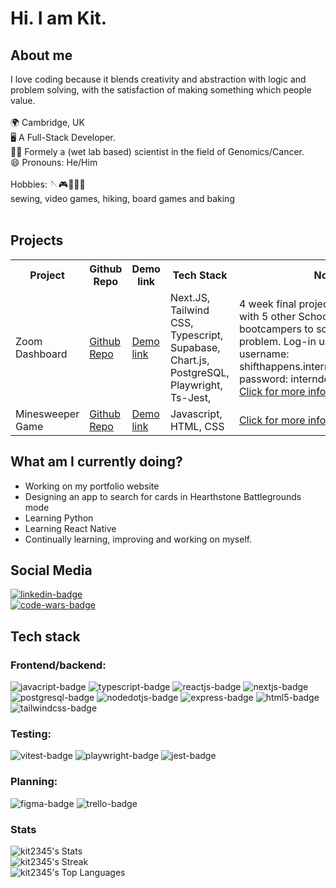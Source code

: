 <h1>Hi. I am Kit. </h1>

## About me

<div> I love coding because it blends creativity and abstraction with logic and problem solving, with the satisfaction of making something which people value.
</div>
<br> 

<div>
🌍 Cambridge, UK <br>
🖥 A Full-Stack Developer. <br>
👨‍🔬 Formely a (wet lab based) scientist in the field of Genomics/Cancer. <br>
😄 Pronouns: He/Him <br>
</div>

<br>

<div>
Hobbies:
🪡🎮🥾🎲🍰 <br>
sewing, video games, hiking, board games and baking <br>
</div>
<br>


## Projects
<table>
  <tr>
    <th>Project</th>
    <th>Github Repo</th> 
    <th>Demo link</th>
    <th>Tech Stack</th>
    <th>Notes</th>
  </tr>
  <tr>
    <td>Zoom Dashboard</td>
    <td><a href="https://github.com/Christener19/intern">Github Repo</a></td>
    <td><a href="https://intern-soc.vercel.app/">Demo link</a></td>
    <td>Next.JS, Tailwind CSS, Typescript, Supabase, Chart.js, PostgreSQL, Playwright, Ts-Jest, </td>
    <td>
      4 week final project collaborating with 5 other School of Code bootcampers to solve a stakeholders problem. 
      Log-in using: <br>
      username: shifthappens.intern.demo@gmail.com <br>
      password: interndemo123 <br> 
      <a href="https://github.com/Christener19/intern/blob/main/README.md">Click for more information</a>
    </td>
  </tr>
  <tr>
    <td>Minesweeper Game </td>
    <td><a href="https://github.com/Kit2345/minesweeper">Github Repo</a></td>
    <td><a href="https://minesweeper-omega-eight.vercel.app">Demo link</a></td>
    <td>Javascript, HTML, CSS</td>
    <td>
     <a href="https://github.com/Kit2345/minesweeper/blob/main/README.md">Click for more information</a><br>
    </td>
  </tr>
</table>

## What am I currently doing? 
- Working on my portfolio website
- Designing an app to search for cards in Hearthstone Battlegrounds mode
- Learning Python
- Learning React Native
- Continually learning, improving and working on myself. 


## Social Media
<a href="https://www.linkedin.com/in/wing-kit-leung/"> <img src="https://img.shields.io/badge/LinkedIn-blue?style=for-the-badge&logo=linkedin&logoColor=white" alt="linkedin-badge"> 
</a> <br>
 <a href="https://www.codewars.com/users/Kit2345">
  <img src="https://www.codewars.com/users/Kit2345/badges/small" alt="code-wars-badge">
 </a><br>

## Tech stack

### Frontend/backend:
<div>
<img src="https://img.shields.io/badge/-JavaScript-F7DF1E?logo=javascript&logoColor=white&style=plastic" alt="javacript-badge">
<img src="https://img.shields.io/badge/-TypeScript-3178C6?logo=typescript&logoColor=white&style=plastic" alt="typescript-badge">
<img src="https://img.shields.io/badge/-ReactJs-61DAFB?logo=react&logoColor=white&style=plastic" alt="reactjs-badge">
<img src="https://img.shields.io/badge/-Next.Js-000000?logo=next.js&logoColor=white&style=plastic" alt="nextjs-badge">
<img src="https://img.shields.io/badge/-PostgreSQL-4169E1?logo=postgresql&logoColor=white&style=plastic" alt="postgresql-badge">
<img src="https://img.shields.io/badge/-Node.JS-339933?logo=nodedotjs&logoColor=white&style=plastic" alt="nodedotjs-badge">
<img src="https://img.shields.io/badge/-Express-000000?logo=express&logoColor=white&style=plastic" alt="express-badge">
<img src="https://img.shields.io/badge/-HTML5-E34F26?logo=html5&logoColor=white&style=plastic" alt="html5-badge">
<img src="https://img.shields.io/badge/-TailwindCSS-06B6D4?logo=tailwindcss&logoColor=white&style=plastic" alt="tailwindcss-badge">
</div>

### Testing:
<div>
   <img src="https://img.shields.io/badge/-Vitest-6E9F18?logo=vitest&logoColor=white&style=plastic" alt="vitest-badge">
  <img src="https://img.shields.io/badge/-Playwright-2EAD33?logo=playwright&logoColor=white&style=plastic" alt="playwright-badge">
<img src="https://img.shields.io/badge/-Jest-C21325?logo=jest&logoColor=white&style=plastic" alt="jest-badge">
</div>

### Planning:
<div>
<img src="https://img.shields.io/badge/-Figma-F24E1E?logo=figma&logoColor=white&style=plastic" alt="figma-badge">
<img src="https://img.shields.io/badge/-Trello-0052CC?logo=Trello&logoColor=white&style=plastic" alt="trello-badge">
</div>

### Stats
![kit2345's Stats](https://github-readme-stats.vercel.app/api?username=kit2345&theme=vue-dark&show_icons=true&hide_border=true&count_private=true)
<br>
![kit2345's Streak](https://github-readme-streak-stats.herokuapp.com/?user=kit2345&theme=vue-dark&hide_border=true)
<br>
![kit2345's Top Languages](https://github-readme-stats.vercel.app/api/top-langs/?username=kit2345&theme=vue-dark&show_icons=true&hide_border=true&layout=compact)


<!--
<div>
<img src="https://img.shields.io/badge/-Next.JS-000000?logo=nextdotjs&logoColor=white&style=plastic" alt="nextdotjs-badge">
<img src="https://img.shields.io/badge/-TailwindCSS-06B6D4?logo=tailwindcss&logoColor=white&style=plastic" alt="tailwindcss-badge">
<img src="https://img.shields.io/badge/-Typescript-3178C6?logo=typescript&logoColor=white&style=plastic" alt="typescript-badge">
<img src="https://img.shields.io/badge/-PostreSQL-4169E1?logo=postgresql&logoColor=white&style=plastic" alt="postgresql-badge">
<img src="https://img.shields.io/badge/-Supabase-3FCF8E?logo=supabase&logoColor=white&style=plastic" alt="supabase-badge">
<img src="https://img.shields.io/badge/-Chart.JS-FF6384?logo=chartdotjs&logoColor=white&style=plastic" alt="chartdotjs-badge">
</div>

Javascript, HTML, CSS
<div>
<img src="https://img.shields.io/badge/-JavaScript-F7DF1E?logo=javascript&logoColor=white&style=plastic" alt="javacript-badge">

</div>
-->




<!--
**Kit2345/Kit2345** is a ✨ _special_ ✨ repository because its `README.md` (this file) appears on your GitHub profile.

Here are some ideas to get you started:

- 🔭 I’m currently working on ...
- 🌱 I’m currently learning ...
- 👯 I’m looking to collaborate on ...
- 🤔 I’m looking for help with ...
- 💬 Ask me about ...
- 📫 How to reach me: ...
- 😄 Pronouns: ...
- ⚡ Fun fact: ...
-->
